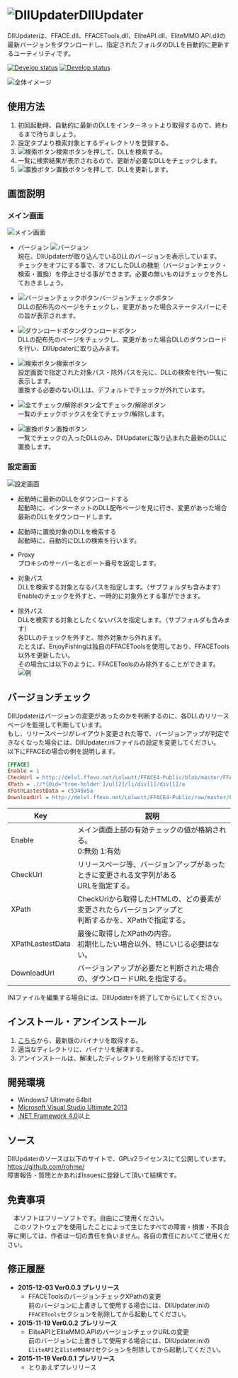 # ![DllUpdater](http://i.imgur.com/Kr6rOIn.png)DllUpdater

DllUpdaterは、FFACE.dll、FFACETools.dll、EliteAPI.dll、EliteMMO.API.dllの最新バージョンをダウンロードし、指定されたフォルダのDLLを自動的に更新するユーティリティです。

[![Develop status](https://ci.appveyor.com/api/projects/status/3a023qh386f722y5?svg=true&passingText=master%20-%20OK&failingText=master%20-%20NG)](https://ci.appveyor.com/project/rohme/dllupdater)
[![Develop status](https://ci.appveyor.com/api/projects/status/9xeqrkx7xv39vw0a?svg=true&passingText=develop%20-%20OK&failingText=develop%20-%20NG)](https://ci.appveyor.com/project/rohme/dllupdater-xfnq9)


![全体イメージ](http://i.imgur.com/bJTipVs.png)

## 使用方法
1. 初回起動時、自動的に最新のDLLをインターネットより取得するので、終わるまで待ちましょう。
2. 設定タブより検索対象とするディレクトリを登録する。
3. ![検索ボタン](http://i.imgur.com/Ge3019j.png)検索ボタンを押して、DLLを検索する。
4. 一覧に検索結果が表示されるので、更新が必要なDLLをチェックします。
5. ![置換ボタン](http://i.imgur.com/GFyLaix.png)置換ボタンを押して、DLLを更新します。

## 画面説明
### メイン画面
![メイン画面](http://i.imgur.com/bJTipVs.png)
* バージョン
![バージョン](http://i.imgur.com/p4oZrgm.png)  
現在、DllUpdaterが取り込んでいるDLLのバージョンを表示しています。  
チェックをオフにする事で、オフにしたDLLの機能（バージョンチェック・検索・置換）を停止させる事ができます。必要の無いものはチェックを外しておきましょう。

* ![バージョンチェックボタン](http://i.imgur.com/STluor3.png)バージョンチェックボタン  
DLLの配布先のページをチェックし、変更があった場合ステータスバーにその旨が表示されます。

* ![ダウンロードボタン](http://i.imgur.com/6OdLK8K.png)ダウンロードボタン  
DLLの配布先のページをチェックし、変更があった場合DLLのダウンロードを行い、DllUpdaterに取り込みます。

* ![検索ボタン](http://i.imgur.com/Ge3019j.png)検索ボタン  
設定画面で指定された対象パス・除外パスを元に、DLLの検索を行い一覧に表示します。  
置換する必要のないDLLは、デフォルトでチェックが外れています。

* ![全てチェック/解除ボタン](http://i.imgur.com/EXm69Jw.png)全てチェック/解除ボタン  
一覧のチェックボックスを全てチェック/解除します。

* ![置換ボタン](http://i.imgur.com/GFyLaix.png)置換ボタン  
一覧でチェックの入ったDLLのみ、DllUpdaterに取り込まれた最新のDLLに置換します。

### 設定画面
![設定画面](http://i.imgur.com/gGDxkZb.png)
* 起動時に最新のDLLをダウンロードする  
起動時に、インターネットのDLL配布ページを見に行き、変更があった場合最新のDLLをダウンロードします。

* 起動時に置換対象のDLLを検索する  
起動時に、自動的にDLLの検索を行います。

* Proxy  
プロキシのサーバー名とポート番号を設定します。

* 対象パス  
DLLを検索する対象となるパスを指定します。（サブフォルダも含みます）  
Enableのチェックを外すと、一時的に対象外とする事ができます。

* 除外パス  
DLLを検索する対象としたくないパスを指定します。（サブフォルダも含みます）  
各DLLのチェックを外すと、除外対象から外れます。  
たとえば、EnjoyFishingは独自のFFACEToolsを使用しており、FFACETools以外を更新したい。  
その場合には以下のように、FFACEToolsのみ除外することができます。
![例](http://i.imgur.com/r1jR3Xv.png)

## バージョンチェック
DllUpdaterはバージョンの変更があったのかを判断するのに、各DLLのリリースページを監視して判断しています。  
もし、リリースページがレイアウト変更された等で、バージョンアップが判定できなくなった場合には、DllUpdater.iniファイルの設定を変更してください。  
以下にFFACEの場合の例を説明します。
```INI
[FFACE]
Enable = 1
CheckUrl = http://delvl.ffevo.net/Lolwutt/FFACE4-Public/blob/master/FFACE.dll
XPath = .//*[@id='tree-holder']/ul[2]/li/div[1]/div[1]/a
XPathLastestData = c5349a5a
DownloadUrl = http://delvl.ffevo.net/Lolwutt/FFACE4-Public/raw/master/FFACE.dll
```
| Key              | 説明                                                                                                    |
|------------------|---------------------------------------------------------------------------------------------------------|
| Enable           | メイン画面上部の有効チェックの値が格納される。<br>0:無効 1:有効                                         |
| CheckUrl         | リリースページ等、バージョンアップがあったときに変更される文字列がある<br>URLを指定する。               |
| XPath            | CheckUrlから取得したHTMLの、どの要素が変更されたらバージョンアップと<br>判断するかを、XPathで指定する。 |
| XPathLastestData | 最後に取得したXPathの内容。<br>初期化したい場合以外、特にいじる必要はない。                             |
| DownloadUrl      | バージョンアップが必要だと判断された場合の、ダウンロードURLを指定する。                                 |

INIファイルを編集する場合には、DllUpdaterを終了してからにしてください。

## インストール・アンインストール
1. [こちら](https://github.com/rohme/DllUpdater/releases)から、最新版のバイナリを取得する。
2. 適当なディレクトリに、バイナリを解凍する。
3. アンインストールは、解凍したディレクトリを削除するだけです。

## 開発環境
* Windows7 Ultimate 64bit
* [Microsoft Visual Studio Ultimate 2013](https://www.visualstudio.com/ja-jp/products/visual-studio-community-vs.aspx)
* [.NET Framework 4.0](http://www.microsoft.com/ja-jp/net/)以上

## ソース
DllUpdaterのソースは以下のサイトで、GPLv2ライセンスにて公開しています。  
https://github.com/rohme/  
障害報告・質問とかあればIssuesに登録して頂いて結構です。

## 免責事項
　本ソフトはフリーソフトです。自由にご使用ください。  
　このソフトウェアを使用したことによって生じたすべての障害・損害・不具合等に関しては、作者は一切の責任を負いません。各自の責任においてご使用ください。  

## 修正履歴
*  **2015-12-03 Ver0.0.3 プレリリース**
	- FFACEToolsのバージョンチェックXPathの変更  
	前のバージョンに上書きして使用する場合には、DllUpdater.iniの`FFACETools`セクションを削除してから起動してください。
* **2015-11-19 Ver0.0.2 プレリリース**
	- EliteAPIとEliteMMO.APIのバージョンチェックURLの変更  
	前のバージョンに上書きして使用する場合には、DllUpdater.iniの`EliteAPI`と`EliteMMOAPI`セクションを削除してから起動してください。
* **2015-11-19 Ver0.0.1 プレリリース**
	- とりあえずプレリリース
